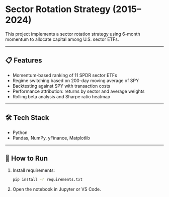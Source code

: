 # Sector Rotation Strategy (2015–2024)

This project implements a sector rotation strategy using 6-month momentum to allocate capital among U.S. sector ETFs.

---

## 📋 Features

- Momentum-based ranking of 11 SPDR sector ETFs  
- Regime switching based on 200-day moving average of SPY  
- Backtesting against SPY with transaction costs  
- Performance attribution: returns by sector and average weights  
- Rolling beta analysis and Sharpe ratio heatmap  

---

## 🛠 Tech Stack

- Python  
- Pandas, NumPy, yFinance, Matplotlib  

---

## 🚀 How to Run

1. Install requirements:  
   ```bash
   pip install -r requirements.txt
   ```

2. Open the notebook in Jupyter or VS Code.

<!-- Optional Colab badge -->
<!-- 
[![Open In Colab](https://colab.research.google.com/assets/colab-badge.svg)](https://colab.research.google.com/github/yourusername/yourrepo/blob/main/sector_rotation_strategy.ipynb) 
-->

